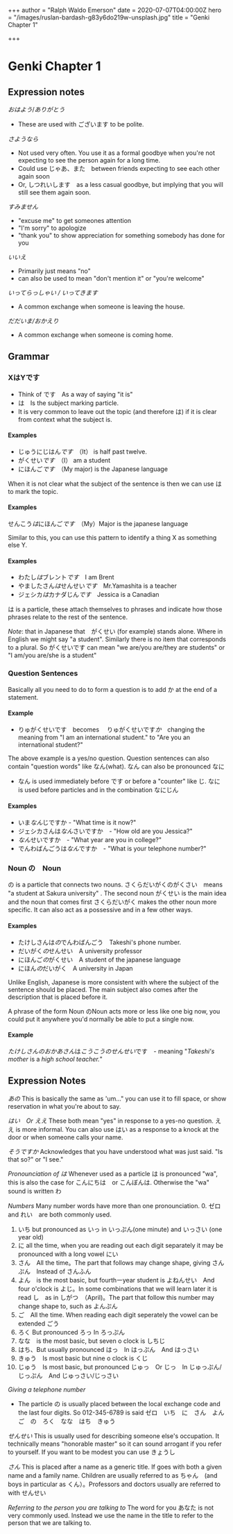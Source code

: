 +++
author = "Ralph Waldo Emerson"
date = 2020-07-07T04:00:00Z
hero = "/images/ruslan-bardash-g83y6do219w-unsplash.jpg"
title = "Genki Chapter 1"

+++
# Genki Chapter 1
## Expression notes
*おはよう*/*ありがとう*　
* These are used with ございます to be polite.

*さようなら*
* Not used very often. You use it as a formal goodbye when you're not expecting to see the person again for a long time. 
* Could use じゃあ、また　between friends expecting to see each other again soon
* Or, しつれいします　as a less casual goodbye, but implying that you will still see them again soon.

*すみません*
* "excuse me" to get someones attention
* "I'm sorry" to apologize
* "thank you" to show appreciation for something somebody has done for you

*いいえ*
* Primarily just means "no"
* can also be used to mean "don't mention it" or "you're welcome"

*いってらっしゃい / いってきます*
* A common exchange when someone is leaving the house.

*だだいま/おかえり*
* A common exchange when someone is coming home.

## Grammar
### XはYです
* Think of です　As a way of saying "it is"
* は　Is the subject marking particle.
* It is very common to leave out the topic (and therefore は) if it is clear from context what the subject is.

#### Examples
* じゅうにじはん*です*　（It） is half past twelve.
* がくせい*です*　（I） am a student
* にほんご*です*　（My major) is the Japanese language

When it is not clear what the subject of the sentence is then we can use は to  mark the topic.

#### Examples
せんこう*は*にほんご*です*　（My）Major is the japanese language

Similar to this, you can use this pattern to identify a thing X as something else Y.

#### Examples
* わたし*は*ブレント*です*　I am Brent
* やましたさん*は*せんせい*です*　Mr.Yamashita is a teacher
* ジェシカ*は*カナダじん*です*　Jessica is a Canadian

は is a particle, these attach themselves to phrases and indicate how those phrases relate to the rest of the sentence.

*Note*: that in Japanese that　がくせい  (for example) stands alone. Where in English we might say "a student". Similarly there is no item that corresponds to a plural.  So がくせいです can mean "we are/you are/they are students" or "I am/you are/she is a student"

### Question Sentences
Basically all you need to do to form a question is to add か at the end of a statement.

#### Example
* りゅがくせいです　becomes 　りゅがくせいです*か*　changing the meaning from "I am an international student." to "Are you an international student?"

The above example is a yes/no question. Question sentences can also contain "question words" like なん(what).  なん can also be pronounced なに
* なん is used immediately before です or before a "counter" like じ. なに is used before particles and in the combination なにじん

#### Examples
* いま*なん*じですか  - "What time is it now?"
* ジェシカさんは*なん*さいですか　- "How old are you Jessica?"
* *なん*せいですか　- "What year are you in college?"
* でんわばんごうは*なん*ですか　- "What is your telephone number?"

### Noun の　Noun
の is a particle that connects two nouns. さくらだいがくのがくさい　means "a student at Sakura university" . The second noun がくせい is  the main idea and the noun that comes first さくらだいがく makes the other noun more specific. It can also act as a possessive and in a few other ways.

#### Examples
* たけしさんは*の*でんわばんごう　Takeshi's phone number.
* だいがく*の*せんせい　A university professor
* にほんご*の*がくせい　A student of the japanese language
* にほん*の*だいがく　A university in Japan

Unlike English, Japanese is more consistent with where the subject of the sentence should be placed. The main subject also comes after the description that is placed before it.

A phrase of the form Noun のNoun acts more or less like one big now, you could put it anywhere you'd normally be able to put a single now.

#### Example
*たけしさんのおかあさん*は*こうこうのせんせい*です　- meaning "*Takeshi's mother* is a *high school teacher.*"

## Expression Notes
*あの*
This is basically the same as 'um..." you can use it to fill space, or show reservation in what you're about to say.

*はい　Or ええ*
These both mean "yes" in response to a yes-no question. ええ is more informal. You can also use はい as a response to a knock at the door or when someone calls your name.

*そうですか*
Acknowledges that you have understood what was just said. "Is that so?" or "I see."

*Pronounciation of は*
Whenever used as a particle は is pronounced "wa", this is also the case for こんにちは　or こんぼんは. Otherwise the "wa" sound is written わ

*Numbers*
Many number words have more than one pronounciation.
0. ゼロ　and れい　are both commonly used.
1. いち but pronounced as いっ in いっぷん(one minute) and いっさい (one year old)
2. に all the time, when you are reading out each digit separately it may be pronounced with a long vowel にい
3. さん　All the time。The part that follows may change shape, giving さんぷん　Instead of さんふん
4. よん　is the most basic, but fourthーyear student is よねんせい　And four o'clock is よじ。In some combinations that we will learn later it is read し　as in しがつ　（April)。The part that follow this number may change shape to, such as よんぷん
5. ご　All the time. When reading each digit seperately the vowel can be extended ごう
6. ろく But pronounced ろっ In ろっぷん
7. なな　is the most basic, but seven o clock is しちじ
8. はち、But usually pronounced はっ　In はっぷん　And はっさい
9. きゅう　Is most basic but nine o clock is くじ
10. じゅう　Is most basic, but pronounced じゅっ　Or  じっ　In じゅっぷん/じっぷん　And じゅっさい/じっさい

*Giving a telephone number*
* The particle の is usually placed between the local exchange code and the last four digits. So 012-345-6789 is said ゼロ　いち　に　さん　よん　ご　の　ろく　なな　はち　きゅう

*せんせい*
This is usually used for describing someone else's occupation. It technically means "honorable master" so it can sound arrogant if you refer to yourself. If you want to be modest you can use きょうし

*さん*
This is placed after a name as a generic title. If goes with both a given name and a family name. Children are usually referred to as ちゃん　(and boys in particular as くん）。Professors and doctors usually are referred to with せんせい

*Referring to the person you are talking to*
The word for you あなた is not very commonly used. Instead we use the name in the title to refer to the person that we are talking to.